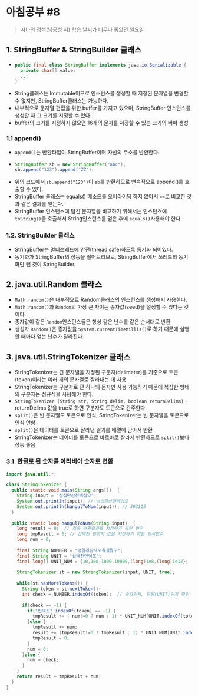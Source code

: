 # 아침공부 #8
>자바의 정석(남궁성 저) 학습
>날씨가 너무나 좋았던 일요일

## 1. StringBuffer & StringBuilder 클래스
- ~~~java
  public final class StringBuffer implements java.io.Serializable {
    private char[] value;
    ...
  }
  ~~~
- String클래스는 Immutable이므로 인스턴스를 생성할 때 지정된 문자열을 변경할 수 없지만, StringBuffer클래스는 가능하다.
- 내부적으로 문자열 편집을 위한 buffer를 가지고 있으며, StringBuffer 인스턴스를 생성할 때 그 크기를 지정할 수 있다.
- buffer의 크기를 지정하지 않으면 16개의 문자를 저장할 수 있는 크기의 버퍼 생성

### 1.1 append()
- `append()`는 반환타입이 StringBuffer이며 자신의 주소를 반환한다.
- ~~~java
  StringBuffer sb = new StringBuffer("abc");
  sb.append("123").append("ZZ");
  ~~~
- 위의 코드에서 `sb.append("123")`이 `sb`를 반환하므로 연속적으로 append()를 호출할 수 있다.
- StringBuffer 클래스는 equals() 메소드를 오버라이딩 하지 않아서 `==`로 비교한 것과 같은 결과를 얻는다.
- StringBuffer 인스턴스에 담긴 문자열을 비교하기 위해서는 인스턴스에 `toString()`을 호출해서 String인스턴스를 얻은 후에 `equals()`사용해야 한다.

### 1.2. StringBuilder 클래스
- StringBuffer는 멀티쓰레드에 안전(thread safe)하도록 동기화 되어있다.
- 동기화가 StringBuffer의 성능을 떨어트리므로, StringBuffer에서 쓰레드의 동기화만 뺀 것이 StringBuilder.


## 2. java.util.Random 클래스
- `Math.random()`은 내부적으로 Random클래스의 인스턴스를 생성해서 사용한다.
- `Math.random()`과 `Random`의 가장 큰 차이는 종자값(seed)을 설정할 수 있다는 것이다.
- 종자값이 같은 `Random`인스턴스들은 항상 같은 난수를 같은 순서대로 반환
- 생성자 `Random()`은 종자값을 `System.currentTimeMillis()`로 하기 때문에 실행할 때마다 얻는 난수가 달라진다.

## 3. java.util.StringTokenizer 클래스
- StringTokenizer는 긴 문자열을 지정된 구분자(delimeter)를 기준으로 토큰(token)이라는 여러 개의 문자열로 잘라내는 데 사용
- StringTokenizer는 구분자로 단 하나의 문자만 사용 가능하기 때문에 복잡한 형태의 구분자는 정규식을 사용해야 한다.
- `StringTokenizer (String str, String delim, boolean returnDelims)` - returnDelims 값을 true로 하면 구분자도 토큰으로 간주한다.
- `split()`은 빈 문자열도 토큰으로 인식, StringTokenizer는 빈 문자열을 토큰으로 인식 안함
- `split()`은 데이터를 토큰으로 잘라낸 결과를 배열에 담아서 반환
- StringTokenizer는 데이터를 토큰으로 바로바로 잘라서 반환하므로 `split()`보다 성능 좋음

### 3.1. 한글로 된 숫자를 아라비아 숫자로 변환
~~~java
import java.util.*;

class StringTokenizer {
  public static void main(String args[])  {
    String input = "삼십만삼천백십오";
    System.out.println(input); // 삼십만삼천백십오
    System.out.println(hangulToNum(input)); // 303115
  }
  
  public static long hangulToNum(String input)  {
    long result = 0;  // 최종 변환결과를 저장하기 위한 변수
    long tmpResult = 0; // 십백천 단위의 값을 저장하기 위한 임시변수
    long num = 0;
    
    final String NUMBER = "영일리삼사오육칠팔구";
    final String UNIT = "십백천만억조";
    final long[] UNIT_NUM = {10,100,1000,10000,(long)1e8,(long)1e12};
    
    StringTokenizer st = new StringTokenizer(input, UNIT, true);
    
    while(st.hasMoreTokens()) {
      String token = st.nextToken();
      int check = NUMBER.indexOf(token);  // 숫자인지, 단위(UNIT)인지 확인
      
      if(check == -1) {
        if("만억조".indexOf(token) == -1) {
          tmpResult += ( num!=0 ? num : 1) * UNIT_NUM[UNIT.indexOf(token)];
        }else {
          tmpResult += num;
          result += (tmpResult!=0 ? tmpResult : 1) * UNIT_NUM[UNIT.indexOf(token)];
          tmpResult = 0;
        }
        num = 0;
      }else {
        num = check;
      }
    }
    return result + tmpResult + num;
  }
}
~~~
